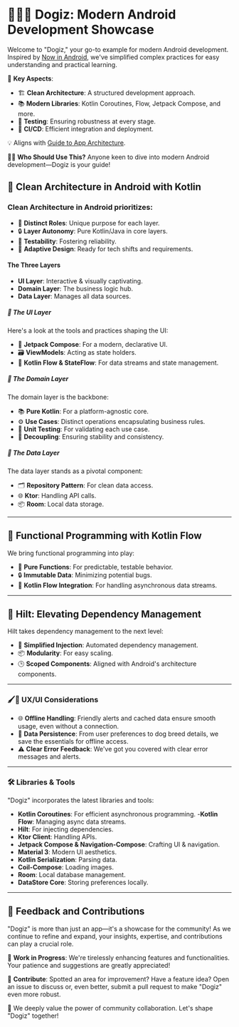 # 🐾🐶✨ Dogiz: Modern Android Development Showcase

Welcome to "Dogiz," your go-to example for modern Android development. Inspired by [Now in Android](https://github.com/android/nowinandroid), we've simplified complex practices for easy understanding and practical learning.

🎯 **Key Aspects**:
- 🏗️ **Clean Architecture**: A structured development approach.
- 📚 **Modern Libraries**: Kotlin Coroutines, Flow, Jetpack Compose, and more.
- 🧪 **Testing**: Ensuring robustness at every stage.
- 🔄 **CI/CD**: Efficient integration and deployment.

💡 Aligns with [Guide to App Architecture](https://developer.android.com/topic/architecture).

👨‍💻 **Who Should Use This?**
Anyone keen to dive into modern Android development—Dogiz is your guide!

## 🧱 Clean Architecture in Android with Kotlin

### Clean Architecture in Android prioritizes:

- 🎯 **Distinct Roles**: Unique purpose for each layer.
- 🔒 **Layer Autonomy**: Pure Kotlin/Java in core layers.
- 🧪 **Testability**: Fostering reliability.
- 🚀 **Adaptive Design**: Ready for tech shifts and requirements.

####   The Three Layers

- **UI Layer**: Interactive & visually captivating.
- **Domain Layer**: The business logic hub.
- **Data Layer**: Manages all data sources.

##### 🎨 The UI Layer

Here's a look at the tools and practices shaping the UI:

- 🎨 **Jetpack Compose**: For a modern, declarative UI.
- 🗃️ **ViewModels**: Acting as state holders.
- 🌊 **Kotlin Flow & StateFlow**: For data streams and state management.

##### 💼 The Domain Layer

The domain layer is the backbone:

- 📚 **Pure Kotlin**: For a platform-agnostic core.
- ⚙️ **Use Cases**: Distinct operations encapsulating business rules.
- 🧪 **Unit Testing**: For validating each use case.
- 🚀 **Decoupling**: Ensuring stability and consistency.


##### 💾 The Data Layer

The data layer stands as a pivotal component:

- 🗂️ **Repository Pattern**: For clean data access.
- 🌐 **Ktor**: Handling API calls.
- 📦 **Room**: Local data storage.

---

## 🍃 Functional Programming with Kotlin Flow

We bring functional programming into play:

- 🧮 **Pure Functions**: For predictable, testable behavior.
- 🔒 **Immutable Data**: Minimizing potential bugs.
- 🌊 **Kotlin Flow Integration**: For handling asynchronous data streams.

---

## 💉 Hilt: Elevating Dependency Management

Hilt takes dependency management to the next level:

- 🎯 **Simplified Injection**: Automated dependency management.
- 📦 **Modularity**: For easy scaling.
- 🕒 **Scoped Components**: Aligned with Android's architecture components.

---

### 🖌️🎨 UX/UI Considerations

- 🌐 **Offline Handling**: Friendly alerts and cached data ensure smooth usage, even without a connection.
- 💾 **Data Persistence**: From user preferences to dog breed details, we save the essentials for offline access.
- ⚠️ **Clear Error Feedback**: We've got you covered with clear error messages and alerts.

---

### 🛠️ Libraries & Tools

"Dogiz" incorporates the latest libraries and tools:

- **Kotlin Coroutines**: For efficient asynchronous programming.
-**Kotlin Flow**: Managing async data streams.
- **Hilt**: For injecting dependencies.
- **Ktor Client**: Handling APIs.
- **Jetpack Compose & Navigation-Compose**: Crafting UI & navigation.
- **Material 3**: Modern UI aesthetics.
- **Kotlin Serialization**: Parsing data.
- **Coil-Compose**: Loading images.
- **Room**: Local database management.
- **DataStore Core**: Storing preferences locally.

---

## 🤝 Feedback and Contributions

"Dogiz" is more than just an app—it's a showcase for the community! As we continue to refine and expand, your insights, expertise, and contributions can play a crucial role.

🚧 **Work in Progress**: We're tirelessly enhancing features and functionalities. Your patience and suggestions are greatly appreciated!

👐 **Contribute**: Spotted an area for improvement? Have a feature idea? Open an issue to discuss or, even better, submit a pull request to make "Dogiz" even more robust.

🙏 We deeply value the power of community collaboration. Let's shape "Dogiz" together!


